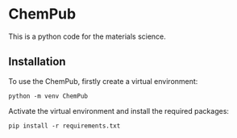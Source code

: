 # ChemPub

This is a python code for the materials science.

## Installation

To use the ChemPub, firstly create a virtual environment: 
```
python -m venv ChemPub
```

Activate the virtual environment and install the required packages: 
```
pip install -r requirements.txt
```
